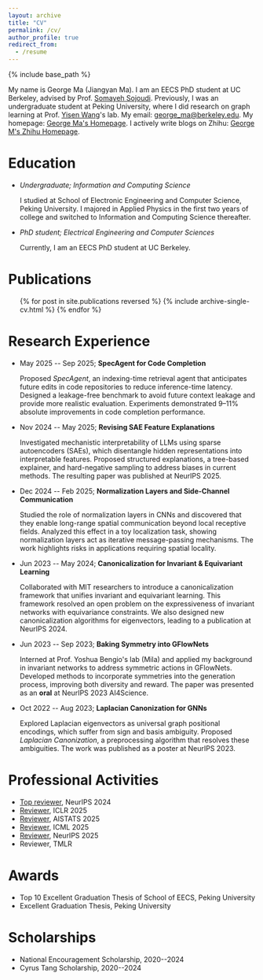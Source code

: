 ```yaml
---
layout: archive
title: "CV"
permalink: /cv/
author_profile: true
redirect_from:
  - /resume
---
```


{% include base_path %}

My name is George Ma (Jiangyan Ma). I am an EECS PhD student at UC Berkeley, advised by Prof. [Somayeh Sojoudi](https://people.eecs.berkeley.edu/~sojoudi/). Previously, I was an undergraduate student at Peking University, where I did research on graph learning at Prof. [Yisen Wang](https://yisenwang.github.io/)'s lab. My email: [george_ma@berkeley.edu](mailto:george_ma@berkeley.edu). My homepage: [George Ma's Homepage](https://georgemlp.github.io). I actively write blogs on Zhihu: [George M's Zhihu Homepage](https://www.zhihu.com/people/george-m-55/posts).

Education
======
- *Undergraduate; Information and Computing Science*

  I studied at School of Electronic Engineering and Computer Science, Peking University. I majored in Applied Physics in the first two years of college and switched to Information and Computing Science thereafter.

- *PhD student; Electrical Engineering and Computer Sciences*

  Currently, I am an EECS PhD student at UC Berkeley.

Publications
======
  <ul>{% for post in site.publications reversed %}
    {% include archive-single-cv.html %}
  {% endfor %}</ul>

Research Experience
======

- May 2025 -- Sep 2025; **SpecAgent for Code Completion**

  Proposed *SpecAgent*, an indexing-time retrieval agent that anticipates future edits in code repositories to reduce inference-time latency. Designed a leakage-free benchmark to avoid future context leakage and provide more realistic evaluation. Experiments demonstrated 9–11% absolute improvements in code completion performance.

- Nov 2024 -- May 2025; **Revising SAE Feature Explanations**

  Investigated mechanistic interpretability of LLMs using sparse autoencoders (SAEs), which disentangle hidden representations into interpretable features. Proposed structured explanations, a tree-based explainer, and hard-negative sampling to address biases in current methods. The resulting paper was published at NeurIPS 2025.

- Dec 2024 -- Feb 2025; **Normalization Layers and Side-Channel Communication**

  Studied the role of normalization layers in CNNs and discovered that they enable long-range spatial communication beyond local receptive fields. Analyzed this effect in a toy localization task, showing normalization layers act as iterative message-passing mechanisms. The work highlights risks in applications requiring spatial locality.

- Jun 2023 -- May 2024; **Canonicalization for Invariant & Equivariant Learning**

  Collaborated with MIT researchers to introduce a canonicalization framework that unifies invariant and equivariant learning. This framework resolved an open problem on the expressiveness of invariant networks with equivariance constraints. We also designed new canonicalization algorithms for eigenvectors, leading to a publication at NeurIPS 2024.

- Jun 2023 -- Sep 2023; **Baking Symmetry into GFlowNets**

  Interned at Prof. Yoshua Bengio's lab (Mila) and applied my background in invariant networks to address symmetric actions in GFlowNets. Developed methods to incorporate symmetries into the generation process, improving both diversity and reward. The paper was presented as an **oral** at NeurIPS 2023 AI4Science.

- Oct 2022 -- Aug 2023; **Laplacian Canonization for GNNs**

  Explored Laplacian eigenvectors as universal graph positional encodings, which suffer from sign and basis ambiguity. Proposed *Laplacian Canonization*, a preprocessing algorithm that resolves these ambiguities. The work was published as a poster at NeurIPS 2023.

Professional Activities
======
- [Top reviewer](https://neurips.cc/Conferences/2024/ProgramCommittee), NeurIPS 2024
- [Reviewer](https://iclr.cc/Conferences/2025/Reviewers), ICLR 2025
- [Reviewer](https://virtual.aistats.org/Conferences/2025/Reviewers), AISTATS 2025
- [Reviewer](https://icml.cc/Conferences/2025/ProgramCommittee#top-reviewer), ICML 2025
- [Reviewer](https://neurips.cc/Conferences/2025/ProgramCommittee), NeurIPS 2025
- Reviewer, TMLR

Awards
======

- Top 10 Excellent Graduation Thesis of School of EECS, Peking University
- Excellent Graduation Thesis, Peking University

Scholarships
======

- National Encouragement Scholarship, 2020--2024
- Cyrus Tang Scholarship, 2020--2024
  
<!-- Talks
======
  <ul>{% for post in site.talks %}
    {% include archive-single-talk-cv.html %}
  {% endfor %}</ul>
  
Teaching
======
  <ul>{% for post in site.teaching %}
    {% include archive-single-cv.html %}
  {% endfor %}</ul> -->
